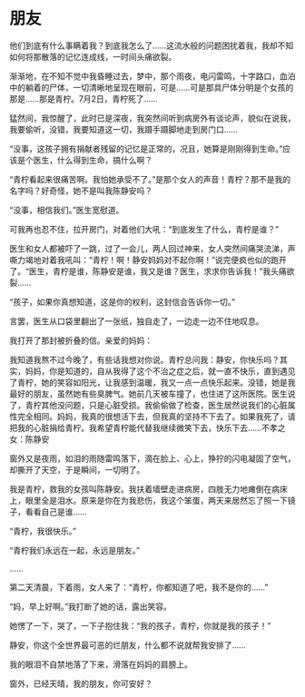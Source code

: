 # 朋友

他们到底有什么事瞒着我？到底我怎么了……这流水般的问题困扰着我，我却不知如何将那散落的记忆连成线，一时间头痛欲裂。 

渐渐地，在不知不觉中我昏睡过去，梦中，那个雨夜，电闪雷鸣，十字路口，血泊中的躺着的尸体，一切清晰地呈现在眼前，可是……可是那具尸体分明是个女孩的那是……那是青柠。7月2日，青柠死了…… 

猛然间，我惊醒了，此时已是深夜，我突然间听到病房外有谈论声，貌似在说我，我要偷听，没错，我要知道这一切，我蹑手蹑脚地走到房门口…… 

“没事，这孩子拥有捐献者残留的记忆是正常的，况且，她算是刚刚得到生命。”应该是个医生，什么得到生命，搞什么啊？ 

“青柠看起来很痛苦啊。我怕她承受不了。”是那个女人的声音！青柠？那不是我的名字吗？好奇怪，她不是叫我陈静安吗？ 

“没事，相信我们。”医生宽慰道。 

可我再也忍不住，拉开房门，对着他们大吼：“到底发生了什么，青柠是谁？” 

医生和女人都被吓了一跳，过了一会儿，两人回过神来，女人突然间痛哭流涕，声嘶力竭地对着我吼叫：“青柠！啊！静安妈妈对不起你啊！”说完便疯也似的跑开了。“医生，青柠是谁，陈静安是谁，我又是谁？医生，求求你告诉我！”我头痛欲裂…… 

“孩子，如果你真想知道，这是你的权利，这封信会告诉你一切。” 

言罢，医生从口袋里翻出了一张纸，独自走了，一边走一边不住地叹息。 

我打开了那封被折叠的信。亲爱的妈妈： 

我知道我熬不过今晚了，有些话我想对你说。青柠总问我：静安，你快乐吗？其实，妈妈，你是知道的，自从我得了这个不治之症之后，就一直不快乐，直到遇见了青柠，她的笑容如阳光，让我感到温暖，我又一点一点快乐起来。没错，她是我最好的朋友，虽然她有些臭脾气。她前几天被车撞了，也住进了这所医院。医生说了，青柠其他没问题，只是心脏受损。我偷偷做了检查，医生居然说我们的心脏属性完全相同。妈妈，我真的很想活下去，但我真的坚持不下去了。如果我死了，请把我的心脏捐给青柠。我希望青柠能代替我继续微笑下去，快乐下去……不孝之女：陈静安 

窗外又是夜雨，如泪的雨随雷鸣落下，滴在脸上、心上，狰狞的闪电凝固了空气，却撕开了天空，于是瞬间，一切明了。 

我是青柠，救我的女孩叫陈静安。我扶着墙壁走进病房，四肢无力地瘫倒在病床上，眼里全是泪水。原来是你在为我悲伤，我这个笨蛋，两天来居然忘了照一下镜子，看看自己是谁…… 

“青柠，我很快乐。” 

“青柠我们永远在一起，永远是朋友。” 

…… 

第二天清晨，下着雨，女人来了：“青柠，你都知道了吧，我不是你的……” 

“妈，早上好啊。”我打断了她的话，露出笑容。 

她愣了一下，哭了，一下子抱住我：“我的孩子，青柠，你就是我的孩子！” 

静安，你这个全世界最可恶的烂朋友，什么都不说就帮我安排了…… 

我的眼泪不自禁地落了下来，滑落在妈妈的肩膀上。 

窗外，已经天晴，我的朋友，你可安好？